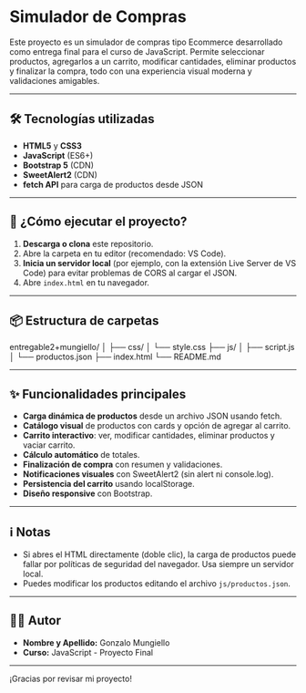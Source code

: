 # Simulador de Compras

Este proyecto es un simulador de compras tipo Ecommerce desarrollado como entrega final para el curso de JavaScript. Permite seleccionar productos, agregarlos a un carrito, modificar cantidades, eliminar productos y finalizar la compra, todo con una experiencia visual moderna y validaciones amigables.

---

## 🛠️ Tecnologías utilizadas

- **HTML5** y **CSS3**
- **JavaScript** (ES6+)
- **Bootstrap 5** (CDN)
- **SweetAlert2** (CDN)
- **fetch API** para carga de productos desde JSON

---

## 🚀 ¿Cómo ejecutar el proyecto?

1. **Descarga o clona** este repositorio.
2. Abre la carpeta en tu editor (recomendado: VS Code).
3. **Inicia un servidor local** (por ejemplo, con la extensión Live Server de VS Code) para evitar problemas de CORS al cargar el JSON.
4. Abre `index.html` en tu navegador.

---

## 📦 Estructura de carpetas

entregable2+mungiello/ │ ├── css/ │ └── style.css ├── js/ │ ├── script.js │ └── productos.json ├── index.html └── README.md


---

## ✨ Funcionalidades principales

- **Carga dinámica de productos** desde un archivo JSON usando fetch.
- **Catálogo visual** de productos con cards y opción de agregar al carrito.
- **Carrito interactivo**: ver, modificar cantidades, eliminar productos y vaciar carrito.
- **Cálculo automático** de totales.
- **Finalización de compra** con resumen y validaciones.
- **Notificaciones visuales** con SweetAlert2 (sin alert ni console.log).
- **Persistencia del carrito** usando localStorage.
- **Diseño responsive** con Bootstrap.

---

## ℹ️ Notas

- Si abres el HTML directamente (doble clic), la carga de productos puede fallar por políticas de seguridad del navegador. Usa siempre un servidor local.
- Puedes modificar los productos editando el archivo `js/productos.json`.

---

## 👨‍💻 Autor

- **Nombre y Apellido:** Gonzalo Mungiello
- **Curso:** JavaScript - Proyecto Final

---

¡Gracias por revisar mi proyecto!
